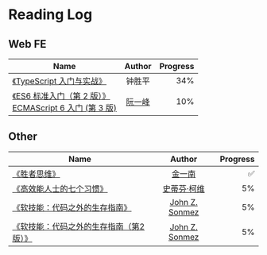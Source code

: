 # Reading Log

## Web FE

| Name                                                                                                                                                         |                Author                 | Progress |
| ------------------------------------------------------------------------------------------------------------------------------------------------------------ | :-----------------------------------: | -------: |
| [《TypeScript 入门与实战》](https://weread.qq.com/web/bookDetail/a2c321c0721cac5ea2c585f)                                                                    |                钟胜平                 |      34% |
| [《ES6 标准入门（第 2 版）》](https://weread.qq.com/web/bookDetail/57b32bd0811e1af4ag013594) <br> [ECMAScript 6 入门 (第 3 版)](https://es6.ruanyifeng.com/) | [阮一峰](https://www.ruanyifeng.com/) |      10% |

## Other

| Name                                                                                                                                                                                                                        |                                               Author                                                | Progress |
| --------------------------------------------------------------------------------------------------------------------------------------------------------------------------------------------------------------------------- | :-------------------------------------------------------------------------------------------------: | -------: |
| [《胜者思维》](https://weread.qq.com/web/bookDetail/c64321307239b3b5c648b2a)                                                                                                                                                |                 [金一南](https://zh.wikipedia.org/wiki/%E9%87%91%E4%B8%80%E5%8D%97)                 |        ✅ |
| [《高效能人士的七个习惯》](https://weread.qq.com/web/bookDetail/56d325907203e8a856def7f)                                                                                                                                    | [史蒂芬·柯维](https://zh.wikipedia.org/zh-hans/%E5%8F%B2%E8%92%82%E8%8A%AC%C2%B7%E6%9F%AF%E7%BB%B4) |       5% |
| [《软技能：代码之外的生存指南》](https://github.com/RongleXie/java-books-collections/blob/master/%E8%BD%AF%E6%8A%80%E8%83%BD%EF%BC%9A%E4%BB%A3%E7%A0%81%E4%B9%8B%E5%A4%96%E7%9A%84%E7%94%9F%E5%AD%98%E6%8C%87%E5%8D%97.pdf) |                           [John Z. Sonmez](https://simpleprogrammer.com/)                           |       5% |
| [《软技能：代码之外的生存指南（第2版）》](https://weread.qq.com/web/bookDetail/d7432d00813ab820bg010313)                                                                                                                    |                           [John Z. Sonmez](https://simpleprogrammer.com/)                           |       5% |


